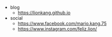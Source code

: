 - blog 
  - https://lionkang.github.io
- social 
  - https://www.facebook.com/mario.kang.75
  - https://www.instagram.com/feliz.lion/
